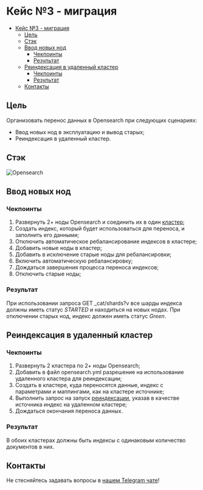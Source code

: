 # Кейс №3 - миграция

- [Кейс №3 - миграция](#кейс-3---миграция)
  - [Цель](#цель)
  - [Стэк](#стэк)
  - [Ввод новых нод](#ввод-новых-нод)
    - [Чекпоинты](#чекпоинты)
    - [Результат](#результат)
  - [Реиндексация в удаленный кластер](#реиндексация-в-удаленный-кластер)
    - [Чекпоинты](#чекпоинты-1)
    - [Результат](#результат-1)
  - [Контакты](#контакты)

## Цель

Организовать перенос данных в Opensearch при следующих сценариях:

- Ввод новых нод в эксплуатацию и вывод старых;
- Реиндексация в удаленный кластер.

## Стэк

![Opensearch](https://img.shields.io/badge/opensearch-005EB8.svg?style=for-the-badge&logo=OpenSearch&logoColor=white)

## Ввод новых нод

### Чекпоинты

1. Развернуть 2+ ноды Opensearch и соединить их в один [кластер](https://docs.opensearch.org/docs/latest/install-and-configure/configuring-opensearch/cluster-settings#cluster-level-routing-and-allocation-settings);
2. Создать индекс, который будет использоваться для переноса, и заполнить его данными;
3. Отключить автоматическое ребалансирование индексов в кластере;
4. Добавить новые ноды в кластер;
5. Добавить в исключение старые ноды для ребалансировки;
6. Включить автоматическую ребалансировку;
7. Дождаться завершения процесса переноса индексов;
8. Отключить старые ноды;

### Результат

При использовании запроса GET _cat/shards?v все шарды индекса должны иметь статус *STARTED* и находиться на новых нодах. При отключении старых нод, индекс должен иметь статус *Green*.

## Реиндексация в удаленный кластер

### Чекпоинты

1. Развернуть 2 кластера по 2+ ноды Opensearch;
2. Добавить в файл opensearch.yml разрешение на использование удаленного кластера для реиндексации;
3. Создать в кластере, куда переносятся данные, индекс с параметрами и маппингами, как на кластере источнике;
4. Выполнить запрос на запуск [реиндексации](https://docs.opensearch.org/docs/latest/im-plugin/reindex-data/), указав в качестве источника индекс на удаленном кластере;
5. Дождаться окончания переноса данных.

### Результат

В обоих кластерах должны быть индексы с одинаковым количество документов в них.

## Контакты

Не стесняйтесь задавать вопросы в [нашем Telegram чате](https://t.me/+nSELCyIX8ltlNjU6)!
